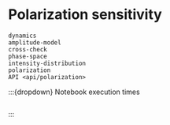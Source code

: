 # Polarization sensitivity

```{toctree}
dynamics
amplitude-model
cross-check
phase-space
intensity-distribution
polarization
API <api/polarization>
```

:::{dropdown} Notebook execution times

```{nb-exec-table}

```

:::
